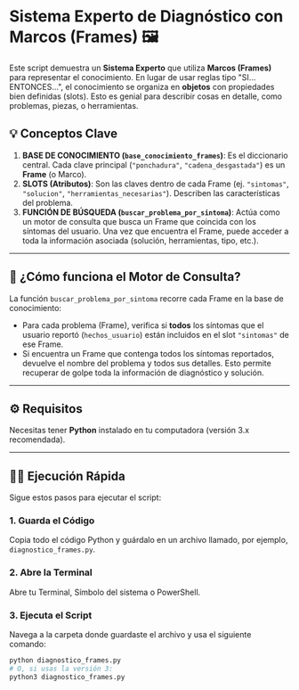 # Sistema Experto de Diagnóstico con Marcos (Frames) 🖼️

Este script demuestra un **Sistema Experto** que utiliza **Marcos (Frames)** para representar el conocimiento. En lugar de usar reglas tipo "SI... ENTONCES...", el conocimiento se organiza en **objetos** con propiedades bien definidas (slots). Esto es genial para describir cosas en detalle, como problemas, piezas, o herramientas.

## 💡 Conceptos Clave

1.  **BASE DE CONOCIMIENTO (`base_conocimiento_frames`)**: Es el diccionario central. Cada clave principal (`"ponchadura"`, `"cadena_desgastada"`) es un **Frame** (o Marco).
2.  **SLOTS (Atributos)**: Son las claves dentro de cada Frame (ej. `"sintomas"`, `"solucion"`, `"herramientas_necesarias"`). Describen las características del problema.
3.  **FUNCIÓN DE BÚSQUEDA (`buscar_problema_por_sintoma`)**: Actúa como un motor de consulta que busca un Frame que coincida con los síntomas del usuario. Una vez que encuentra el Frame, puede acceder a toda la información asociada (solución, herramientas, tipo, etc.).

---

## 🚀 ¿Cómo funciona el Motor de Consulta?

La función `buscar_problema_por_sintoma` recorre cada Frame en la base de conocimiento:

* Para cada problema (Frame), verifica si **todos** los síntomas que el usuario reportó (`hechos_usuario`) están incluidos en el slot `"sintomas"` de ese Frame.
* Si encuentra un Frame que contenga todos los síntomas reportados, devuelve el nombre del problema y todos sus detalles. Esto permite recuperar de golpe toda la información de diagnóstico y solución.

---

## ⚙️ Requisitos

Necesitas tener **Python** instalado en tu computadora (versión 3.x recomendada).

---

## 🏃‍♂️ Ejecución Rápida

Sigue estos pasos para ejecutar el script:

### 1. Guarda el Código
Copia todo el código Python y guárdalo en un archivo llamado, por ejemplo, `diagnostico_frames.py`.

### 2. Abre la Terminal
Abre tu Terminal, Símbolo del sistema o PowerShell.

### 3. Ejecuta el Script
Navega a la carpeta donde guardaste el archivo y usa el siguiente comando:

```bash
python diagnostico_frames.py
# O, si usas la versión 3:
python3 diagnostico_frames.py
